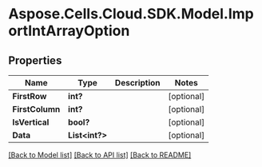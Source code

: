 # Aspose.Cells.Cloud.SDK.Model.ImportIntArrayOption
## Properties

Name | Type | Description | Notes
------------ | ------------- | ------------- | -------------
**FirstRow** | **int?** |  | [optional] 
**FirstColumn** | **int?** |  | [optional] 
**IsVertical** | **bool?** |  | [optional] 
**Data** | **List&lt;int?&gt;** |  | [optional] 

[[Back to Model list]](../README.md#documentation-for-models) [[Back to API list]](../README.md#documentation-for-api-endpoints) [[Back to README]](../README.md)

